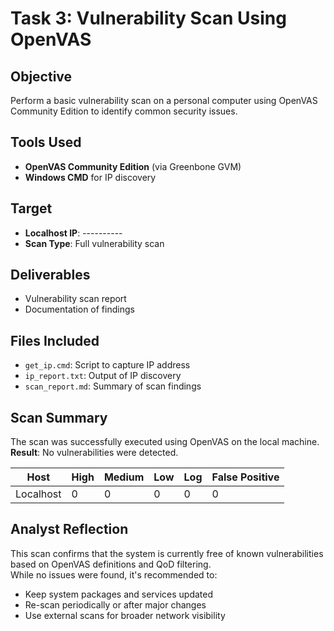 # Task 3: Vulnerability Scan Using OpenVAS

## Objective
Perform a basic vulnerability scan on a personal computer using OpenVAS Community Edition to identify common security issues.

## Tools Used
- **OpenVAS Community Edition** (via Greenbone GVM)
- **Windows CMD** for IP discovery

## Target
- **Localhost IP**: ----------
- **Scan Type**: Full vulnerability scan

## Deliverables
- Vulnerability scan report
- Documentation of findings

## Files Included
- `get_ip.cmd`: Script to capture IP address
- `ip_report.txt`: Output of IP discovery
- `scan_report.md`: Summary of scan findings

## Scan Summary
The scan was successfully executed using OpenVAS on the local machine.  
**Result**: No vulnerabilities were detected.

| Host       | High | Medium | Low | Log | False Positive |
|------------|------|--------|-----|-----|----------------|
| Localhost  | 0    | 0      | 0   | 0   | 0              |

## Analyst Reflection
This scan confirms that the system is currently free of known vulnerabilities based on OpenVAS definitions and QoD filtering.  
While no issues were found, it's recommended to:
- Keep system packages and services updated
- Re-scan periodically or after major changes
- Use external scans for broader network visibility
